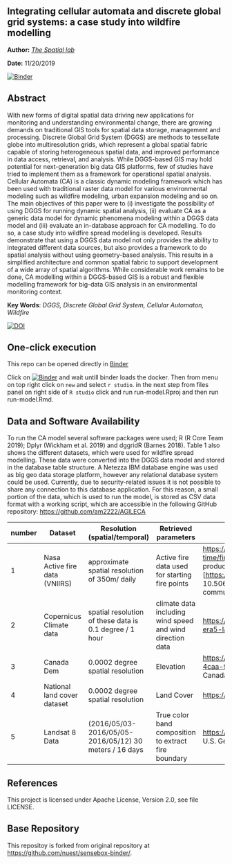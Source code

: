 
Integrating cellular automata and discrete global grid systems: a case study into wildfire modelling
---

**Author:** [_The Spatial lab_](https://www.thespatiallab.org)

**Date:** 11/20/2019


[![Binder](https://mybinder.org/badge_logo.svg)](https://mybinder.org/v2/gh/am2222/AGILECA.git/master)



## Abstract

With new forms of digital spatial data driving new applications for monitoring and understanding environmental change, there are growing demands on traditional GIS tools for spatial data storage, management and processing. Discrete Global Grid System (DGGS) are methods to tessellate globe into multiresolution grids, which represent a global spatial fabric capable of storing heterogeneous spatial data, and improved performance in data access, retrieval, and analysis. While DGGS-based GIS may hold potential for next-generation big data GIS platforms, few of studies have tried to implement them as a framework for operational spatial analysis. Cellular Automata (CA) is a classic dynamic modeling framework which has been used with traditional raster data model for various environmental modeling such as wildfire modeling, urban expansion modeling and so on. The main objectives of this paper were to (i) investigate the possibility of using DGGS for running dynamic spatial analysis, (ii) evaluate CA as a generic data model for dynamic phenomena modeling within a DGGS data model and (iii) evaluate an in-database approach for CA modelling. To do so, a case study into wildfire spread modelling is developed. Results demonstrate that using a DGGS data model not only provides the ability to integrated different data sources, but also provides a framework to do spatial analysis without using geometry-based analysis. This results in a simplified architecture and common spatial fabric to support development of a wide array of spatial algorithms. While considerable work remains to be done, CA modelling within a DGGS-based GIS is a robust and flexible modelling framework for big-data GIS analysis in an environmental monitoring context.

**Key Words**: _DGGS, Discrete Global Grid System, Cellular Automaton, Wildfire_ 

[![DOI](https://zenodo.org/badge/228503632.svg)](https://zenodo.org/badge/latestdoi/228503632)


## One-click execution

This repo can be opened directly in [Binder](https://mybinder.org/)

Click on [![Binder](https://mybinder.org/badge_logo.svg)](https://mybinder.org/v2/gh/am2222/AGILECA.git/master) and wait untill binder loads the docker. Then from menu on top right click on `new` and select `r studio`. 
in the next step from files panel on right side of `R studio` click and run run-model.Rproj and then run run-model.Rmd.



## Data and Software Availability

To run the CA model several software packages were used; R (R Core Team 2019); Dplyr (Wickham et al. 2019) and dggridR (Barnes 2018). Table 1 also shows the different datasets, which were used for wildfire spread modelling. These data were converted into the DGGS data model and stored in the database table structure. A Netezza IBM database engine was used as big geo data storage platform, however any relational database system could be used. Currently, due to security-related issues it is not possible to share any connection to this database application. For this reason, a small portion of the data, which is used to run the model, is stored as CSV data format with a working script, which are accessible in the following GitHub repository: https://github.com/am2222/AGILECA

number|Dataset|	Resolution (spatial/temporal)	|Retrieved parameters|	Source/ Licence|
------|--------|-----------------------------|----------------------|-----------------|
1|	Nasa Active fire data (VNIIRS)	|approximate spatial resolution of 350m/ daily 	|Active fire  data used for starting fire points| https://earthdata.nasa.gov/earth-observation-data/near-real-time/firms/active-fire-data NRT VIIRS 375 m Active Fire product VNP14IMGT. Available on-line [https://earthdata.nasa.gov/firms]. doi: 10.5067/FIRMS/VIIRS/VNP14IMGT.NRT.001. Free to the user community.|
2|	Copernicus Climate data|	spatial resolution of these data is 0.1 degree / 1 hour|	climate data including  wind speed and wind direction data|	https://cds.climate.copernicus.eu/cdsapp#!/dataset/reanalysis-era5-land?tab=overview DOI: 10.24381/cds.e2161bac|
3|	Canada Dem|	0.0002 degree spatial resolution|	Elevation|	https://open.canada.ca/data/en/dataset/7f245e4d-76c2-4caa-951a-45d1d2051333 Open Government Licence - Canada|
4	|National land cover dataset	|0.0002 degree spatial resolution	|Land Cover|	https://www.nrcan.gc.ca|
5|	Landsat 8 Data| (2016/05/03-2016/05/05-2016/05/12)	30 meters / 16 days	|True color band composition to extract fire boundary|	https://www.usgs.gov/landsat Landsat-7 image courtesy of the U.S. Geological Survey|

## References

This project is licensed under Apache License, Version 2.0, see file LICENSE.

## Base Repository
This repositoy is forked from original repository at https://github.com/nuest/sensebox-binder/. 
